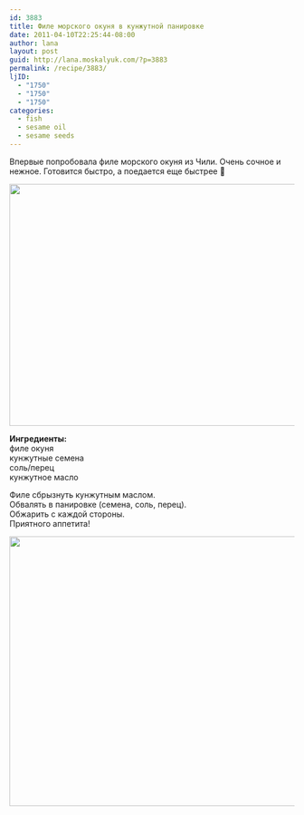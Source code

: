 ```yaml
---
id: 3883
title: Филе морского окуня в кунжутной панировке
date: 2011-04-10T22:25:44-08:00
author: lana
layout: post
guid: http://lana.moskalyuk.com/?p=3883
permalink: /recipe/3883/
ljID:
  - "1750"
  - "1750"
  - "1750"
categories:
  - fish
  - sesame oil
  - sesame seeds
---
```

Впервые попробовала филе морского окуня из Чили. Очень сочное и нежное. Готовится быстро, а поедается еще быстрее 🙂

<img loading="lazy" class="alignnone" title="seabass" src="http://farm6.static.flickr.com/5104/5608359261_f2fffd42d8_z.jpg" alt="" width="640" height="427" /> 

**Ингредиенты:**  
филе окуня  
кунжутные семена  
соль/перец  
кунжутное масло

Филе сбрызнуть кунжутным маслом.  
Обвалять в панировке (семена, соль, перец).  
Обжарить с каждой стороны.  
Приятного аппетита!

<img loading="lazy" class="alignnone" title="seabass" src="http://farm6.static.flickr.com/5303/5608353983_f48f63e99a_z.jpg" alt="" width="640" height="476" />
